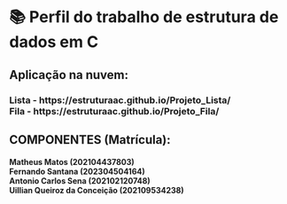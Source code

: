 <h1>📚 Perfil do trabalho de estrutura de dados em C </h1> 

<h2> Aplicação na nuvem:</h2>  
<h3>Lista - https://estruturaac.github.io/Projeto_Lista/</br>
Fila - https://estruturaac.github.io/Projeto_Fila/</h3>  

<h2>COMPONENTES (Matrícula):</h2>
<h4> Matheus Matos (202104437803) </br>
Fernando Santana (202304504164) </br>
Antonio Carlos Sena (202102120748) </br>
Uillian Queiroz da Conceição (202109534238)</h4>

